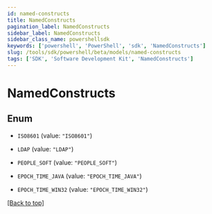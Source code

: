 ```yaml
---
id: named-constructs
title: NamedConstructs
pagination_label: NamedConstructs
sidebar_label: NamedConstructs
sidebar_class_name: powershellsdk
keywords: ['powershell', 'PowerShell', 'sdk', 'NamedConstructs'] 
slug: /tools/sdk/powershell/beta/models/named-constructs
tags: ['SDK', 'Software Development Kit', 'NamedConstructs']
---
```



# NamedConstructs

## Enum


* `ISO8601` (value: `"ISO8601"`)

* `LDAP` (value: `"LDAP"`)

* `PEOPLE_SOFT` (value: `"PEOPLE_SOFT"`)

* `EPOCH_TIME_JAVA` (value: `"EPOCH_TIME_JAVA"`)

* `EPOCH_TIME_WIN32` (value: `"EPOCH_TIME_WIN32"`)


[[Back to top]](#) 

